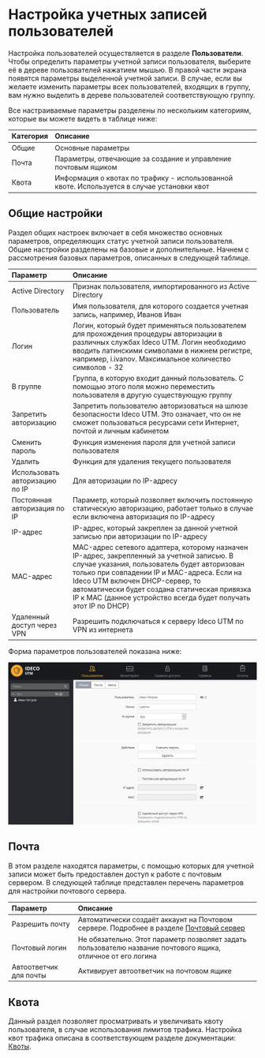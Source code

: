 # Настройка учетных записей пользователей

Настройка пользователей осуществляется в разделе **Пользователи**. Чтобы определить параметры учетной записи пользователя, выберите её в дереве пользователей нажатием мышью. В правой части экрана появятся параметры выделенной учетной записи. В случае, если вы желаете изменить параметры всех пользователей, входящих в группу, вам нужно выделить в дереве пользователей соответствующую группу.

Все настраиваемые параметры разделены по нескольким категориям, которые вы можете видеть в таблице ниже:

| Категория | Описание |
| :--- | :--- |
| Общие | Основные параметры |
| Почта | Параметры, отвечающие за создание и управление почтовым ящиком |
| Квота | Информация о квотах по трафику - использованной квоте. Используется в случае установки квот |

## Общие настройки

Раздел общих настроек включает в себя множество основных параметров, определяющих статус учетной записи пользователя. Общие настройки разделены на базовые и дополнительные. Начнем с рассмотрения базовых параметров, описанных в следующей таблице.

| Параметр | Описание |
| :--- | :--- |
| Active Directory | Признак пользователя, импортированного из Active Directory |
| Пользователь | Имя пользователя, для которого создается учетная запись, например, Иванов Иван |
| Логин | Логин, который будет применяться пользователем для прохождения процедуры авторизации в различных службах Ideco UTM. Логин необходимо вводить латинскими символами  в нижнем регистре, например, i.ivanov. Максимальное количество символов - 32 |
| В группе | Группа, в которую входит данный пользователь. С помощью этого поля можно переместить пользователя в другую существующую группу |
| Запретить авторизацию | Запретить пользователю авторизоваться на шлюзе безопасности Ideco UTM. Это означает, что он не сможет пользоваться ресурсами сети Интернет, почтой и личным кабинетом |
| Сменить пароль | Функция изменения пароля для учетной записи пользователя |
| Удалить | Функция для удаления текущего пользователя |
| Использовать авторизацию по IP | Для авторизации по IP-адресу |
| Постоянная авторизация по IP | Параметр, который позволяет включить постоянную статическую авторизацию, работает только в случае если включена авторизация по IP-адресу |
| IP-адрес | IP-адрес, который закреплен за данной учетной записью при авторизации по IP-адресу |
| MAC-адрес | MAC-адрес сетевого адаптера, которому назначен IP-адрес, закрепленный за учетной записью. В случае указания, пользователь будет авторизован только при совпадении IP и MAC-адреса. Если на Ideco UTM включен DHCP-сервер, то автоматически будет создана статическая привязка IP к MAC \(данное устройство всегда будет получать этот IP по DHCP\) |
| Удаленный доступ через VPN | Разрешить подключаться к серверу Ideco UTM по VPN из интернета |

Форма параметров пользователей показана ниже:

![](../.gitbook/assets/11239479.jpg)

## Почта

В этом разделе находятся параметры, с помощью которых для учетной записи может быть предоставлен доступ к работе с почтовым сервером. В следующей таблице представлен перечень параметров для настройки почтового сервера.

| Параметр | Описание |
| :--- | :--- |
| Разрешить почту | Автоматически создаёт аккаунт на Почтовом сервере. Подробнее в разделе [Почтовый сервер](../servisy/pochtovyi_server/) |
| Почтовый логин | Не обязательно. Этот параметр позволяет задать пользователю название почтового ящика, отличное от его логина |
| Автоответчик для почты | Активирует автоответчик на почтовом ящике |

## Квота

Данный раздел позволяет просматривать и увеличивать квоту пользователя, в случае использования лимитов трафика. Настройка квот трафика описана в соответствующем разделе документации: [Квоты](../pravila_dostupa/polzovatelskie_kvoty.md).

